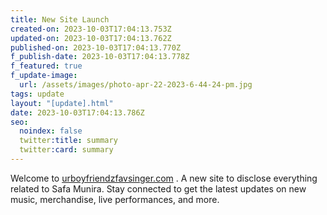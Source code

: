 ```yaml
---
title: New Site Launch
created-on: 2023-10-03T17:04:13.753Z
updated-on: 2023-10-03T17:04:13.762Z
published-on: 2023-10-03T17:04:13.770Z
f_publish-date: 2023-10-03T17:04:13.778Z
f_featured: true
f_update-image:
  url: /assets/images/photo-apr-22-2023-6-44-24-pm.jpg
tags: update
layout: "[update].html"
date: 2023-10-03T17:04:13.786Z
seo:
  noindex: false
  twitter:title: summary
  twitter:card: summary
---
```

W﻿elcome to [urboyfriendzfavsinger.com](urboyfriendzfavsinger.com) . A new site to disclose everything related to Safa Munira. Stay connected to get the latest updates on new music, merchandise, live performances, and more.